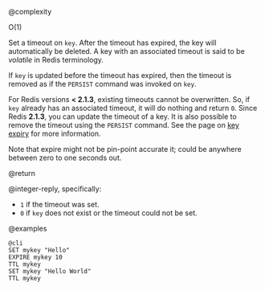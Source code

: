 @complexity

O(1)


Set a timeout on `key`. After the timeout has expired, the key will
automatically be deleted. A key with an associated timeout is said to be
_volatile_ in Redis terminology.

If `key` is updated before the timeout has expired, then the timeout is removed
as if the `PERSIST` command was invoked on `key`.

For Redis versions **< 2.1.3**, existing timeouts cannot be overwritten. So, if
`key` already has an associated timeout, it will do nothing and return `0`.
Since Redis **2.1.3**, you can update the timeout of a key. It is also possible
to remove the timeout using the `PERSIST` command. See the page on [key expiry][1]
for more information.

Note that expire might not be pin-point accurate it; could be anywhere
between zero to one seconds out.

[1]: /topics/expire

@return

@integer-reply, specifically:

* `1` if the timeout was set.
* `0` if `key` does not exist or the timeout could not be set.

@examples

    @cli
    SET mykey "Hello"
    EXPIRE mykey 10
    TTL mykey
    SET mykey "Hello World"
    TTL mykey
